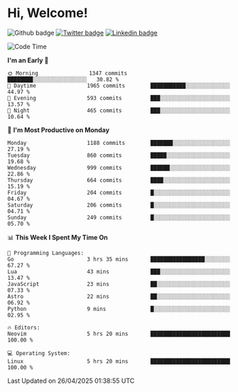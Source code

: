   # Hi, Welcome!
  ![Github badge](https://img.shields.io/github/followers/kraken-afk.svg?style=social&label=Follow&maxAge=2592000)
  [![Twitter badge](https://img.shields.io/badge/-Twitter-00acee?style=flat-square&logo=Twitter&logoColor=white)](https://twitter.com/trshppl)
  [![Linkedin badge](https://img.shields.io/badge/LinkedIn-0077B5?style=flat-square&logo=linkedin&logoColor=white)](https://www.linkedin.com/in/noveanrer)
<!--START_SECTION:waka-->
![Code Time](http://img.shields.io/badge/Code%20Time-887%20hrs%2041%20mins-blue)

**I'm an Early 🐤** 

```text
🌞 Morning                1347 commits        ████████░░░░░░░░░░░░░░░░░   30.82 % 
🌆 Daytime                1965 commits        ███████████░░░░░░░░░░░░░░   44.97 % 
🌃 Evening                593 commits         ███░░░░░░░░░░░░░░░░░░░░░░   13.57 % 
🌙 Night                  465 commits         ███░░░░░░░░░░░░░░░░░░░░░░   10.64 % 
```
📅 **I'm Most Productive on Monday** 

```text
Monday                   1188 commits        ███████░░░░░░░░░░░░░░░░░░   27.19 % 
Tuesday                  860 commits         █████░░░░░░░░░░░░░░░░░░░░   19.68 % 
Wednesday                999 commits         ██████░░░░░░░░░░░░░░░░░░░   22.86 % 
Thursday                 664 commits         ████░░░░░░░░░░░░░░░░░░░░░   15.19 % 
Friday                   204 commits         █░░░░░░░░░░░░░░░░░░░░░░░░   04.67 % 
Saturday                 206 commits         █░░░░░░░░░░░░░░░░░░░░░░░░   04.71 % 
Sunday                   249 commits         █░░░░░░░░░░░░░░░░░░░░░░░░   05.70 % 
```


📊 **This Week I Spent My Time On** 

```text
💬 Programming Languages: 
Go                       3 hrs 35 mins       █████████████████░░░░░░░░   67.27 % 
Lua                      43 mins             ███░░░░░░░░░░░░░░░░░░░░░░   13.47 % 
JavaScript               23 mins             ██░░░░░░░░░░░░░░░░░░░░░░░   07.33 % 
Astro                    22 mins             ██░░░░░░░░░░░░░░░░░░░░░░░   06.92 % 
Python                   9 mins              █░░░░░░░░░░░░░░░░░░░░░░░░   02.95 % 

🔥 Editors: 
Neovim                   5 hrs 20 mins       █████████████████████████   100.00 % 

💻 Operating System: 
Linux                    5 hrs 20 mins       █████████████████████████   100.00 % 
```


 Last Updated on 26/04/2025 01:38:55 UTC
<!--END_SECTION:waka-->